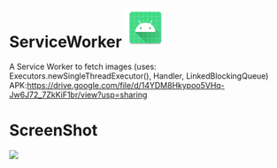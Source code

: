 # ServiceWorker <img src="app/src/main/res/mipmap-hdpi/ic_launcher.png" />
A Service Worker to fetch images (uses: Executors.newSingleThreadExecutor(), Handler, LinkedBlockingQueue)
APK:https://drive.google.com/file/d/14YDM8Hkypoo5VHq-Jw6J72_7ZkKiF1br/view?usp=sharing 

# ScreenShot
<img src="https://res.cloudinary.com/deeps2/image/upload/v1590056576/unacad_2.png" width=280>&nbsp;&nbsp;&nbsp;&nbsp;&nbsp;&nbsp;&nbsp;&nbsp;&nbsp;&nbsp;&nbsp;&nbsp;&nbsp;&nbsp;&nbsp;&nbsp;&nbsp;&nbsp;
